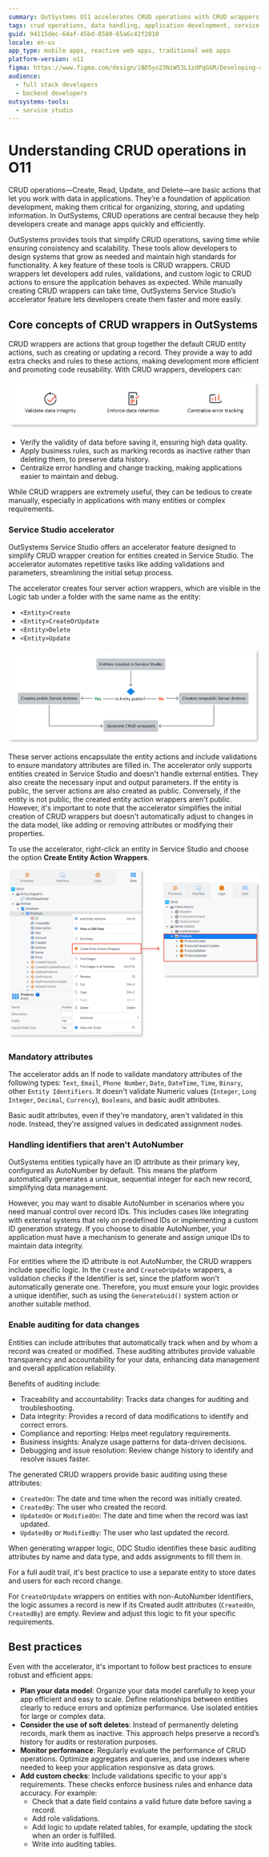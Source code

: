 ```yaml
---
summary: OutSystems O11 accelerates CRUD operations with CRUD wrappers, enabling efficient data handling and faster development.
tags: crud operations, data handling, application development, service studio, code reusability
guid: 94115dec-64af-45bd-8580-65a6c42f2810
locale: en-us
app_type: mobile apps, reactive web apps, traditional web apps
platform-version: o11
figma: https://www.figma.com/design/iBD5yo23NiW53L1zdPqGGM/Developing-an-Application?node-id=5459-240
audience:
  - full stack developers
  - backend developers
outsystems-tools:
  - service studio
---
```


# Understanding CRUD operations in O11

CRUD operations—Create, Read, Update, and Delete—are basic actions that let you work with data in applications. They’re a foundation of application development, making them critical for organizing, storing, and updating information. In OutSystems, CRUD operations are central because they help developers create and manage apps quickly and efficiently.

OutSystems provides tools that simplify CRUD operations, saving time while ensuring consistency and scalability. These tools allow developers to design systems that grow as needed and maintain high standards for functionality. A key feature of these tools is CRUD wrappers. CRUD wrappers let developers add rules, validations, and custom logic to CRUD actions to ensure the application behaves as expected. While manually creating CRUD wrappers can take time, OutSystems Service Studio’s accelerator feature lets developers create them faster and more easily.


## Core concepts of CRUD wrappers in OutSystems

CRUD wrappers are actions that group together the default CRUD entity actions, such as creating or updating a record. They provide a way to add extra checks and rules to these actions, making development more efficient and promoting code reusability. With CRUD wrappers, developers can:

![Diagram showing benefits of CRUD wrappers: validate data integrity, enforce data retention, and centralize error tracking.](images/crud-wrappers-benefits-diag.png "Benefits of CRUD Wrappers")

* Verify the validity of data before saving it, ensuring high data quality.
* Apply business rules, such as marking records as inactive rather than deleting them, to preserve data history.
* Centralize error handling and change tracking, making applications easier to maintain and debug.

While CRUD wrappers are extremely useful, they can be tedious to create manually, especially in applications with many entities or complex requirements.

### Service Studio accelerator 

OutSystems Service Studio offers an accelerator feature designed to simplify CRUD wrapper creation for entities created in Service Studio. The accelerator automates repetitive tasks like adding validations and parameters, streamlining the initial setup process. 

The accelerator creates four server action wrappers, which are visible in the Logic tab under a folder with the same name as the entity:

* `<Entity>Create`
* `<Entity>CreateOrUpdate`
* `<Entity>Delete`
* `<Entity>Update`

![Diagram illustrating the creation of public and nonpublic server actions for entities in Service Studio.](images/crud-wrappers-actions-diag.png "CRUD Wrappers Actions Diagram")

These server actions encapsulate the entity actions and include validations to ensure mandatory attributes are filled in. The accelerator only supports entities created in Service Studio and doesn't handle external entities. They also create the necessary input and output parameters. If the entity is public, the server actions are also created as public. Conversely, if the entity is not public, the created entity action wrappers aren't public. However, it's important to note that the accelerator simplifies the initial creation of CRUD wrappers but doesn't automatically adjust to changes in the data model, like adding or removing attributes or modifying their properties.

To use the accelerator, right-click an entity in Service Studio and choose the option **Create Entity Action Wrappers**.

![Service Studio interface showing the option to create entity action wrappers for the Products entity.](images/crud-wrappers-create-ss.png "Create Entity Actions Wrappers Option")

### Mandatory attributes

The accelerator adds an If node to validate mandatory attributes of the following types: `Text`, `Email`, `Phone Number`, `Date`, `DateTime`, `Time`, `Binary`, other `Entity Identifiers`. It doesn't validate Numeric values (`Integer`, `Long Integer`, `Decimal`, `Currency`), `Booleans`, and basic audit attributes.

Basic audit attributes, even if they're mandatory, aren't validated in this node. Instead, they're assigned values in dedicated assignment nodes.

### Handling identifiers that aren't AutoNumber

OutSystems entities typically have an ID attribute as their primary key, configured as AutoNumber by default. This means the platform automatically generates a unique, sequential integer for each new record, simplifying data management.

However, you may want to disable AutoNumber in scenarios where you need manual control over record IDs. This includes cases like integrating with external systems that rely on predefined IDs or implementing a custom ID generation strategy. If you choose to disable AutoNumber, your application must have a mechanism to generate and assign unique IDs to maintain data integrity.

For entities where the ID attribute is not AutoNumber, the CRUD wrappers include specific logic. In the `Create` and `CreateOrUpdate` wrappers, a validation checks if the Identifier is set, since the platform won't automatically generate one. Therefore, you must ensure your logic provides a unique identifier, such as using the `GenerateGuid()` system action or another suitable method.


### Enable auditing for data changes

Entities can include attributes that automatically track when and by whom a record was created or modified. These auditing attributes provide valuable transparency and accountability for your data, enhancing data management and overall application reliability.

Benefits of auditing include:

* Traceability and accountability: Tracks data changes for auditing and troubleshooting.
* Data integrity: Provides a record of data modifications to identify and correct errors.
* Compliance and reporting: Helps meet regulatory requirements.
* Business insights: Analyze usage patterns for data-driven decisions.
* Debugging and issue resolution: Review change history to identify and resolve issues faster.

The generated CRUD wrappers provide basic auditing using these attributes:

* `CreatedOn`: The date and time when the record was initially created.
* `CreatedBy`: The user who created the record.
* `UpdatedOn` or `ModifiedOn`: The date and time when the record was last updated.
* `UpdatedBy` or `ModifiedBy`: The user who last updated the record.

When generating wrapper logic, ODC Studio identifies these basic auditing attributes by name and data type, and adds assignments to fill them in.

For a full audit trail, it's best practice to use a separate entity to store dates and users for each record change.

<div class="info" markdown="1">

For `CreateOrUpdate` wrappers on entities with non-AutoNumber Identifiers, the logic assumes a record is new if its Created audit attributes (`CreatedOn`, `CreatedBy`) are empty. Review and adjust this logic to fit your specific requirements.

</div>

## Best practices

Even with the accelerator, it's important to follow best practices to ensure robust and efficient apps:

* **Plan your data model**: Organize your data model carefully to keep your app efficient and easy to scale. Define relationships between entities clearly to reduce errors and optimize performance. Use isolated entities for large or complex data.
* **Consider the use of soft deletes**: Instead of permanently deleting records, mark them as inactive. This approach helps preserve a record’s history for audits or restoration purposes.
* **Monitor performance**: Regularly evaluate the performance of CRUD operations. Optimize aggregates and queries, and use indexes where needed to keep your application responsive as data grows.
* **Add custom checks**: Include validations specific to your app's requirements. These checks enforce business rules and enhance data accuracy. For example:
    * Check that a date field contains a valid future date before saving a record.
    * Add role validations.
    * Add logic to update related tables, for example, updating the stock when an order is fulfilled.
    * Write into auditing tables.


